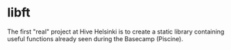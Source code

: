 # libft
The first "real" project at Hive Helsinki is to create a static library containing useful functions already seen during the Basecamp (Piscine).
